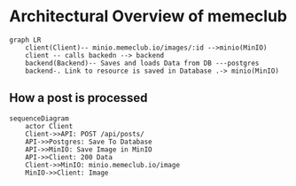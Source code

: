 # Architectural Overview of memeclub

```mermaid
graph LR
    client(Client)-- minio.memeclub.io/images/:id -->minio(MinIO)
    client -- calls backedn --> backend
    backend(Backend)-- Saves and loads Data from DB ---postgres
    backend-. Link to resource is saved in Database .-> minio(MinIO)
```


## How a post is processed

```mermaid
sequenceDiagram
    actor Client
    Client->>API: POST /api/posts/
    API->>Postgres: Save To Database
    API->>MinIO: Save Image in MinIO
    API->>Client: 200 Data
    Client->>MinIO: minio.memeclub.io/image
    MinIO->>Client: Image
```